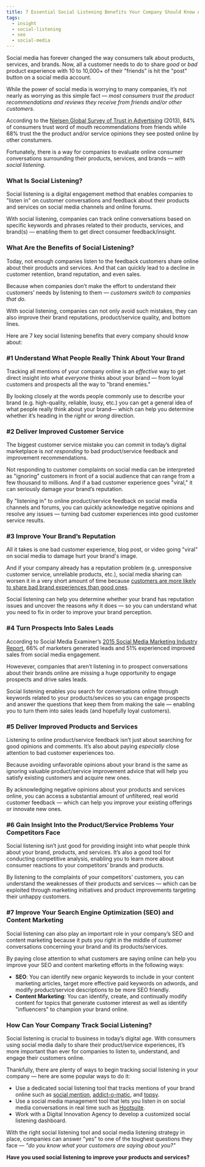```yaml
---
title: 7 Essential Social Listening Benefits Your Company Should Know About
tags:
  - insight
  - social-listening
  - seo
  - social-media
---
```


Social media has forever changed the way consumers talk about products, services, and brands. Now, all a customer needs to do to share *good* or *bad* product experience with 10 to 10,000+ of their "friends" is hit the "post" button on a social media account.

While the power of social media is worrying to many companies, it’s not nearly as worrying as this simple fact — *most consumers trust the product recommendations and reviews they receive from friends and/or other customers*.

According to the [Nielsen Global Survey of Trust in Advertising](http://www.nielsen.com/us/en/insights/reports/2013/global-trust-in-advertising-and-brand-messages.html) (2013), 84% of consumers trust word of mouth recommendations from friends while 68% trust the the product and/or service opinions they see posted online by other constumers.

Fortunately, there is a way for companies to evaluate online consumer conversations surrounding their products, services, and brands — *with social listening*.

### What Is Social Listening?

Social listening is a digital engagement method that enables companies to "listen in" on customer conversations and feedback about their products and services on social media channels and online forums.

With social listening, companies can track online conversations based on specific keywords and phrases related to their products, services, and brand(s) — enabling them to get direct consumer feedback/insight.

### What Are the Benefits of Social Listening?

Today, not enough companies listen to the feedback customers share online about their products and services. And that can quickly lead to a decline in customer retention, brand reputation, and even sales.

Because when companies don’t make the effort to understand their customers’ needs by listening to them — *customers switch to companies that do*.

With social listening, companies can not only avoid such mistakes, they can also improve their brand reputations, product/service quality, and bottom lines.

Here are 7 key social listening benefits that every company should know about:

### #1 Understand What People Really Think About Your Brand

Tracking all mentions of your company online is an *effective* way to get direct insight into what *everyone* thinks about your brand — from loyal customers and prospects all the way to "brand enemies."

By looking closely at the words people commonly use to describe your brand (e.g. high-quality, reliable, lousy, etc.) you can get a general idea of what people really think about your brand— which can help you determine whether it’s heading in the *right* or *wrong* direction.

### #2 Deliver Improved Customer Service

The biggest customer service mistake you can commit in today’s digital marketplace is *not responding* to bad product/service feedback and improvement recommendations.

Not responding to customer complaints on social media can be interpreted as "ignoring" customers in front of a social audience that can range from a few thousand to millions. And if a bad customer experience goes "viral," it can seriously damage your brand’s reputation.

By "listening in" to online product/service feedback on social media channels and forums, you can quickly acknowledge negative opinions and resolve any issues — turning bad customer experiences into good customer service results.

### #3 Improve Your Brand’s Reputation

All it takes is one bad customer experience, blog post, or video going "viral" on social media to damage hurt your brand's image.

And if your company already has a reputation problem (e.g. unresponsive customer service, unreliable products, etc.), social media sharing can worsen it in a very short amount of time because [customers are more likely to share bad brand experiences than good ones](http://cdn.zendesk.com/resources/whitepapers/Zendesk_WP_Customer_Service_and_Business_Results.pdf).

Social listening can help you determine whether your brand has reputation issues and uncover the reasons *why* it does — so you can understand what you need to fix in order to improve your brand perception.

### #4 Turn Prospects Into Sales Leads

According to Social Media Examiner’s [2015 Social Media Marketing Industry Report](http://www.socialmediaexaminer.com/social-media-marketing-industry-report-2015/), 66% of marketers generated leads and 51% experienced improved sales from social media engagement.

Howevever, companies that aren’t listening in to prospect conversations about their brands online are missing a huge opportunity to engage prospects and drive sales leads.

Social listening enables you search for conversations online through keywords related to your products/sevices so you can engage prospects and answer the questions that keep them from making the sale — enabling you to turn them into sales leads (and hopefully loyal customers).

### #5 Deliver Improved Products and Services

Listening to online product/service feedback isn’t just about searching for good opinions and comments. It’s also about paying *especially* close attention to bad customer experiences too.

Because avoiding unfavorable opinions about your brand is the same as ignoring valuable product/service improvement advice that will help you satisfy existing customers and acquire new ones.

By acknowledging negative opinions about your products and services online, you can access a substantial amount of unfiltered, real world customer feedback — which can help you improve your existing offerings or innovate new ones.

### #6 Gain Insight Into the Product/Service Problems Your Competitors Face

Social listening isn’t just good for providing insight into what people think about your brand, products, and services. It’s also a good tool for conducting competitive analysis, enabling you to learn more about consumer reactions to your competitors’ brands and products.

By listening to the complaints of your competitors’ customers, you can understand the weaknesses of their products and services — which can be exploited through marketing initiatives and product improvements targeting their unhappy customers.

### #7 Improve Your Search Engine Optimization (SEO) and Content Marketing

Social listening can also play an important role in your company’s SEO and content marketing because it puts you right in the middle of customer conversations concerning your brand and its products/services.

By paying close attention to what customers are saying online can help you improve your SEO and content marketing efforts in the following ways:

- **SEO**: You can identify new organic keywords to include in your content marketing articles, target more effective paid keywords on adwords, and modify product/service descriptions to be more SEO friendly.
- **Content Marketing**: You can identify, create, and continually modify content for topics that generate customer interest as well as identify "influencers" to champion your brand online.

### How Can Your Company Track Social Listening?

Social listening is crucial to business in today’s digital age. With consumers using social media daily to share their product/service experiences, it’s more important than ever for companies to listen to, understand, and engage their customers online.

Thankfully, there are plenty of ways to begin tracking social listening in your company — here are some popular ways to do it:

- Use a dedicated social listening tool that tracks mentions of your brand online such as [social mention](http://www.socialmention.com/), [addict-o-matic](http://addictomatic.com/), and [topsy](http://topsy.com/).
- Use a social media management tool that lets you listen in on social media conversations in real time such as [Hootsuite](https://hootsuite.com/).
- Work with a Digital Innovation Agency to develop a customized social listening dashboard.

With the right social listening tool and social media listening strategy in place, companies can answer "yes" to one of the toughest questions they face — *"do you know what your customers are saying about you?"*


**Have you used social listening to improve your products and services?**